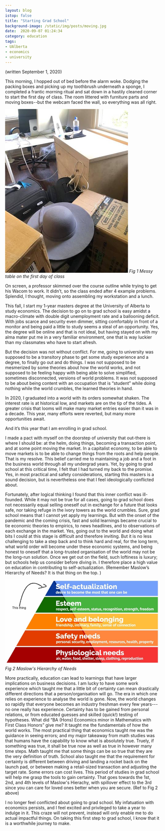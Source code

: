 ```yaml
---
layout: blog
istop: false
title: "Starting Grad School"
background-image: /static/img/posts/moving.jpg
date:  2020-09-07 01:24:34
category: education
tags:
- UAlberta
- economics
- university
---
```


(written September 1, 2020)

This morning, I hopped out of bed before the alarm woke. Dodging the packing boxes and picking up my toothbrush 
underneath a sponge, I completed a frantic morning ritual and sat down in a hastily cleaned corner to start the 
first day of class. The room littered with furniture parts and moving boxes--but the webcam faced the wall, so 
everything was all right. 

![Fig 1 First day of class](/static/img/posts/moving.jpg)
_Fig 1 Messy table on the first day of class_
 
On screen, a professor skimmed over the course outline while trying to get his Wacom to work. It didn’t, so the class ended 
after 4 example problems. Splendid, I thought, moving onto assembling my workstation and a lunch. 


This fall, I start my 1-year masters degree at the University of Alberta to study economics. The decision to go on to 
grad school is easy amidst a macro-climate with double digit unemployment rate and a ballooning deficit. With jobs 
scarce and security even dimmer, sitting comfortably in front of a monitor and being paid a little to study seems a 
steal of an opportunity. Yes, the degree will be online and that is not ideal, but having stayed on with my alma mater put me 
in a very familiar environment, one that is way luckier than my classmates who have to start afresh. 


But the decision was not without conflict. For me, going to university was supposed to be a transitory phase to get some 
study experience and a degree, to finally go out and do things. I was not supposed to be mesmerized by some theories 
about how the world works, and not supposed to be feeling happy with being able to solve simplified, sometimes 
disconnected, versions of world problems. It was not supposed to be about being content with an occupation that is “student” while 
doing nothing while the world crumbles, the learned theories in hand.


In 2020, I graduated into a world with its orders somewhat shaken. The interest rate is at historical low, and markets 
are on the tip of the tides. A greater crisis that looms will make many market entries easier than it was in a decade. 
This year, many efforts were reverted, but many more opportunities await. 


And it’s this year that I am enrolling in grad school. 


I made a pact with myself on the doorstep of university that out-there is where I should be: at the helm, 
doing things, becoming a transaction point, and at some point moving the market. In a capitalist economy, to be able to 
move markets is to be able to change things from the roots and help people. That is my resolve. This belief carried me 
to maintaining a job and a foot in the business world through all my undergrad years. Yet, by going to grad school at 
this critical time, I felt that I had turned my back to the promise. Yes, in most practical and safety considerations, 
starting this masters is a sound decision, but is nevertheless one that I feel ideologically conflicted about. 


Fortunately, after logical thinking I found that this inner conflict was ill-founded. While it may not be 
true for all cases, going to grad school does not necessarily equal selling oneself out in exchange for a future that looks 
safe, nor taking refuge in the ivory towers as the world crumbles. Sure, grad school means that I cannot yet apply my 
learnings. But with the onset of the pandemic and the coming crisis, fast and solid learnings became crucial to 
tie economic theories to empirics, to news headlines, and to observations of each exchange in the market. Yes, 
going out to the world and doing what bits I could at this stage is difficult and therefore inviting. But it is no less 
challenging to take a step back and to think hard and real, for the long term, what world order will become under these 
economic systems, and being honest to oneself that a long-trusted organisation of the world may not be the long-run 
solution. Once we get out on the field, such loftiness is luxury; but schools help us consider before diving in. I therefore 
place a high value on education in contributing to self-actualization. (Remember Maslow’s Hierarchy of Needs? 
It is that thing on the top. )

![Fig 2 Maslow's Hierachy of Needs](/static/img/posts/maslow.jpg)
_Fig 2 Maslow's Hierarchy of Needs_

More practically, education can lead to learnings that have larger implications on business decisions. I am lucky to 
have some work experience which taught me that a little bit of certainty can mean drastically different directions 
that a person/organisation will go. The era in which one relies on experience to analyse the world is gone. Now, the world 
changes so rapidly that everyone becomes an industry freshman every few years---no one really has experience. 
Certainty has to be gained from personal relations, or from educated guesses and skilled (quick!) testing of hypotheses. 
What did “BA (Hons) Economics minor in Mathematics with First Class Honors” give me? It taught me the fundamentals of 
how the world works. The most practical thing that economics taught me was the guidance in seeing errors; and my major 
takeaway from math studies was that humans have the capability to know what is absolutely true. Truely, if something was 
true, it shall be true now as well as true in however many time steps. Math taught me that some things can be so true 
that they are the very definition of truth. School also taught me that the requirement for certainty is different between 
driving and landing a rocket back on the launch pad, or between making a retail-sized transaction and adjusting the 
target rate. Some errors can cost lives. This period of studies in grad school will help me grasp the tools to gain 
certainty. That goes towards the 1st, 2nd, and 4th levels of Maslow's Hierachy, with spillover effect to the 3rd since 
you can care for loved ones better when you are secure. (Ref to Fig 2 above)


I no longer feel conflicted about going to grad school. My infatuation with economics persists, and I feel excited and 
privileged to take a year to indulge in it. This craze will not prevent, instead will only enable me to do actual impactful 
things. On taking this first step to grad school, I know that it is a worthwhile journey to make. 

 
